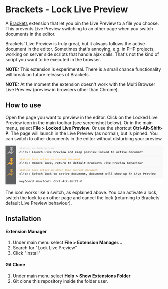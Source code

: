 Brackets - Lock Live Preview
============================

A [Brackets](http://brackets.io/) extension that let you pin the Live Preview to a file you choose. This prevents Live Preview switching to an other page when you switch documents in the editor.

Brackets' Live Preview is truly great, but it always follows the active document in the editor. Sometimes that's annoying, e.g. in PHP projects, working on server side scripts that handle ajax calls. That's not the kind of script you want to be executed in the browser.

**NOTE:** This extension is experimental. There is a small chance functionality will break on future releases of Brackets.

**NOTE:** At the moment the extension doesn't work with the Multi Browser Live Preview (preview in browsers other than Chrome).

## How to use

Open the page you want to preview in the editor. Click on the Locked Live Preview icon in the main toolbar (see screenshot below). Or in the main menu, select **File > Locked Live Preview**. Or use the shortcut **Ctrl-Alt-Shift-P**.
The page will launch in the Live Preview (as normal), but is pinned. You can switch to other documents in the editor without disturbing your preview.

![Screenshot](https://github.com/sietseb/bib.lockLivePreview/blob/master/screenshots/screen-1.png)

The icon works like a switch, as explained above. You can activate a lock, switch the lock to an other page and cancel the lock (returning to Brackets' default Live Preview behaviour).

## Installation

#### Extension Manager
1. Under main menu select **File > Extension Manager...**
2. Search for "Lock Live Preview"
3. Click "Install"

#### Git Clone
1. Under main menu select **Help > Show Extensions Folder**
2. Git clone this repository inside the folder user.
